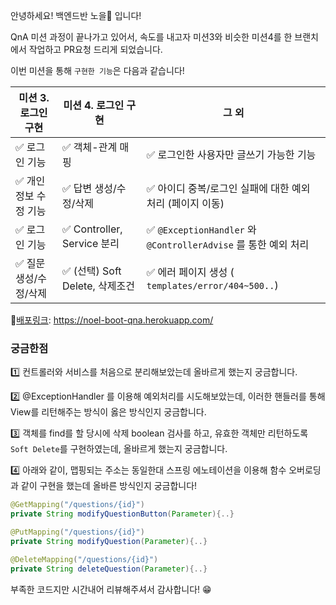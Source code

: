 안녕하세요! 백엔드반 노을👦 입니다!

QnA 미션 과정이 끝나가고 있어서, 
속도를 내고자 미션3와 비슷한 미션4를 한 브랜치에서 작업하고 PR요청 드리게 되었습니다.

이번 미션을 통해 `구현한 기능`은 다음과 같습니다!

| 미션 3. 로그인 구현   | 미션 4. 로그인 구현            | 그 외                                                        |
| --------------------- | ------------------------------ | ------------------------------------------------------------ |
| ✅ 로그인 기능         | ✅ 객체-관계 매핑               | ✅ 로그인한 사용자만 글쓰기 가능한 기능                       |
| ✅ 개인정보 수정 기능  | ✅ 답변 생성/수정/삭제          | ✅ 아이디 중복/로그인 실패에 대한 예외 처리 (페이지 이동)     |
| ✅ 로그인 기능         | ✅ Controller, Service 분리     | ✅ `@ExceptionHandler` 와 `@ControllerAdvise` 를 통한 예외 처리 |
| ✅ 질문 생성/수정/삭제 | ✅ (선택) Soft Delete, 삭제조건 | ✅ 에러 페이지 생성 ( `templates/error/404~500..`)            |

💫<u>배포링크</u>: https://noel-boot-qna.herokuapp.com/



### 궁금한점

1️⃣ 컨트롤러와 서비스를 처음으로 분리해보았는데 올바르게 했는지 궁금합니다.

2️⃣ @ExceptionHandler 를 이용해 예외처리를 시도해보았는데, 이러한 핸들러를 통해 View를 리턴해주는 방식이 옳은 방식인지 궁금합니다.

3️⃣ 객체를 find를 할 당시에 삭제 boolean 검사를 하고, 유효한 객체만 리턴하도록 `Soft Delete`를 구현하였는데, 올바르게 했는지 궁금합니다.

4️⃣ 아래와 같이, 맵핑되는 주소는 동일한대  스프링 에노테이션을 이용해  함수 오버로딩과 같이 구현을 했는데 올바른 방식인지 궁금합니다!

```java
@GetMapping("/questions/{id}") 
private String modifyQuestionButton(Parameter){..}

@PutMapping("/questions/{id}") 
private String modifyQuestion(Parameter){..}

@DeleteMapping("/questions/{id}") 
private String deleteQuestion(Parameter){..}
```



부족한 코드지만 시간내어 리뷰해주셔서 감사합니다! 😁